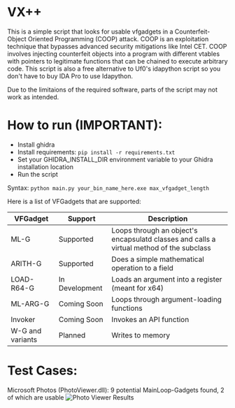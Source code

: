 # VX++

This is a simple script that looks for usable vfgadgets in a Counterfeit-Object Oriented Programming (COOP) attack. COOP is an exploitation technique that bypasses advanced security mitigations like Intel CET. COOP involves injecting counterfeit objects into a program with different vtables with pointers to legitimate functions that can be chained to execute arbitrary code. This script is also a free alternative to Uf0's idapython script so you don't have to buy IDA Pro to use Idapython.

Due to the limitaions of the required software, parts of the script may not work as intended.

# How to run (IMPORTANT):
- Install ghidra
- Install requirements: ```pip install -r requirements.txt```
- Set your GHIDRA_INSTALL_DIR environment variable to your Ghidra installation location
- Run the script

Syntax:
```python main.py your_bin_name_here.exe max_vfgadget_length```

Here is a list of VFGadgets that are supported:

| VFGadget | Support |  Description |
| --- | --- | --- |
| ML-G | Supported | Loops through an object's encapsulatd classes and calls a virtual method of the subclass | 
| ARITH-G | Supported | Does a simple mathematical operation to a field |
| LOAD-R64-G | In Development | Loads an argument into a register (meant for x64) |
| ML-ARG-G | Coming Soon | Loops through argument-loading functions |
| Invoker | Coming Soon | Invokes an API function |
| W-G and variants | Planned | Writes to memory |

# Test Cases:
Microsoft Photos (PhotoViewer.dll): 9 potential MainLoop-Gadgets found, 2 of which are usable
![Photo Viewer Results](photoviewer_test_1.png)
